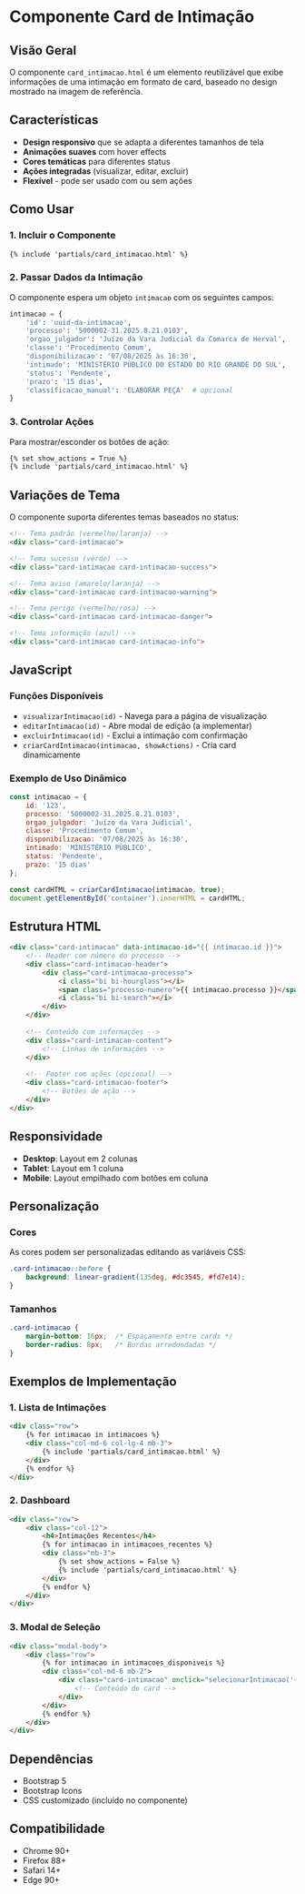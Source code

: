 # Componente Card de Intimação

## Visão Geral

O componente `card_intimacao.html` é um elemento reutilizável que exibe informações de uma intimação em formato de card, baseado no design mostrado na imagem de referência.

## Características

- **Design responsivo** que se adapta a diferentes tamanhos de tela
- **Animações suaves** com hover effects
- **Cores temáticas** para diferentes status
- **Ações integradas** (visualizar, editar, excluir)
- **Flexível** - pode ser usado com ou sem ações

## Como Usar

### 1. Incluir o Componente

```html
{% include 'partials/card_intimacao.html' %}
```

### 2. Passar Dados da Intimação

O componente espera um objeto `intimacao` com os seguintes campos:

```python
intimacao = {
    'id': 'uuid-da-intimacao',
    'processo': '5000002-31.2025.8.21.0103',
    'orgao_julgador': 'Juízo da Vara Judicial da Comarca de Herval',
    'classe': 'Procedimento Comum',
    'disponibilizacao': '07/08/2025 às 16:30',
    'intimado': 'MINISTÉRIO PÚBLICO DO ESTADO DO RIO GRANDE DO SUL',
    'status': 'Pendente',
    'prazo': '15 dias',
    'classificacao_manual': 'ELABORAR PEÇA'  # opcional
}
```

### 3. Controlar Ações

Para mostrar/esconder os botões de ação:

```html
{% set show_actions = True %}
{% include 'partials/card_intimacao.html' %}
```

## Variações de Tema

O componente suporta diferentes temas baseados no status:

```html
<!-- Tema padrão (vermelho/laranja) -->
<div class="card-intimacao">

<!-- Tema sucesso (verde) -->
<div class="card-intimacao card-intimacao-success">

<!-- Tema aviso (amarelo/laranja) -->
<div class="card-intimacao card-intimacao-warning">

<!-- Tema perigo (vermelho/rosa) -->
<div class="card-intimacao card-intimacao-danger">

<!-- Tema informação (azul) -->
<div class="card-intimacao card-intimacao-info">
```

## JavaScript

### Funções Disponíveis

- `visualizarIntimacao(id)` - Navega para a página de visualização
- `editarIntimacao(id)` - Abre modal de edição (a implementar)
- `excluirIntimacao(id)` - Exclui a intimação com confirmação
- `criarCardIntimacao(intimacao, showActions)` - Cria card dinamicamente

### Exemplo de Uso Dinâmico

```javascript
const intimacao = {
    id: '123',
    processo: '5000002-31.2025.8.21.0103',
    orgao_julgador: 'Juízo da Vara Judicial',
    classe: 'Procedimento Comum',
    disponibilizacao: '07/08/2025 às 16:30',
    intimado: 'MINISTÉRIO PÚBLICO',
    status: 'Pendente',
    prazo: '15 dias'
};

const cardHTML = criarCardIntimacao(intimacao, true);
document.getElementById('container').innerHTML = cardHTML;
```

## Estrutura HTML

```html
<div class="card-intimacao" data-intimacao-id="{{ intimacao.id }}">
    <!-- Header com número do processo -->
    <div class="card-intimacao-header">
        <div class="card-intimacao-processo">
            <i class="bi bi-hourglass"></i>
            <span class="processo-numero">{{ intimacao.processo }}</span>
            <i class="bi bi-search"></i>
        </div>
    </div>
    
    <!-- Conteúdo com informações -->
    <div class="card-intimacao-content">
        <!-- Linhas de informações -->
    </div>
    
    <!-- Footer com ações (opcional) -->
    <div class="card-intimacao-footer">
        <!-- Botões de ação -->
    </div>
</div>
```

## Responsividade

- **Desktop**: Layout em 2 colunas
- **Tablet**: Layout em 1 coluna
- **Mobile**: Layout empilhado com botões em coluna

## Personalização

### Cores

As cores podem ser personalizadas editando as variáveis CSS:

```css
.card-intimacao::before {
    background: linear-gradient(135deg, #dc3545, #fd7e14);
}
```

### Tamanhos

```css
.card-intimacao {
    margin-bottom: 16px;  /* Espaçamento entre cards */
    border-radius: 8px;   /* Bordas arredondadas */
}
```

## Exemplos de Implementação

### 1. Lista de Intimações

```html
<div class="row">
    {% for intimacao in intimacoes %}
    <div class="col-md-6 col-lg-4 mb-3">
        {% include 'partials/card_intimacao.html' %}
    </div>
    {% endfor %}
</div>
```

### 2. Dashboard

```html
<div class="row">
    <div class="col-12">
        <h4>Intimações Recentes</h4>
        {% for intimacao in intimacoes_recentes %}
        <div class="mb-3">
            {% set show_actions = False %}
            {% include 'partials/card_intimacao.html' %}
        </div>
        {% endfor %}
    </div>
</div>
```

### 3. Modal de Seleção

```html
<div class="modal-body">
    <div class="row">
        {% for intimacao in intimacoes_disponiveis %}
        <div class="col-md-6 mb-2">
            <div class="card-intimacao" onclick="selecionarIntimacao('{{ intimacao.id }}')">
                <!-- Conteúdo do card -->
            </div>
        </div>
        {% endfor %}
    </div>
</div>
```

## Dependências

- Bootstrap 5
- Bootstrap Icons
- CSS customizado (incluído no componente)

## Compatibilidade

- Chrome 90+
- Firefox 88+
- Safari 14+
- Edge 90+
